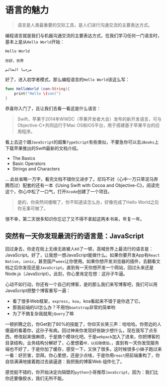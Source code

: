 # 语言的魅力

> 语言是人类最重要的交际工具，是人们进行沟通交流的主要表达方式。

编程语言就是我们与机器沟通交流的主要表达方式，在我们学习任何一门语言时，基本上是从`Hello World`开始：

	Hello World
	
	你好，世界
	
	مرحبا العالم	
	
好了，进入初学者模式，那么编程语言的`Hello World`该这么写：

```Swift
func HelloWorld (con:String){
    print("Hello \(con)")
}
```

恭喜你入门了，且让我们去看一看这是什么语言：

> Swift，苹果于2014年WWDC（苹果开发者大会）发布的新开发语言，可与Objective-C*共同运行于Mac OS和iOS平台，用于搭建基于苹果平台的应用程序。
	
看上去这个跟`JavaScript`的超集`TypeScript`有些类似，不要急你可以去`iBooks`上下载苹果推出的Swift最新的文档介绍。

- The Basics
- Basic Operators
- Strings and Characters

... 此处省略一万字，看完文档不错你又进步了。尼玛不对（心中一万只草泥马奔腾而过）配套的还有一本《Using Swift with Cocoa and Objective-C》，阅读完这个，你心中松了一口气，打开`Xcode`创建了一个项目。

> 是的，你突然间傻眼了，你不知道该怎么办，好像完成了Hello World之后你无事可做了。

很不幸，第二天很多知识你忘记了又不得不拿起这两本书来，年复一年。

## 突然有一天你发现最流行的语言是：JavaScript

回过身去，你走在街上无缘无故被人`KO`了一顿，高喊世界上最流行的语言是：JavaScript。好了，让我想一想JavaScript能做什么。如果你要开发App有`React Native`，`ionic`，甚至国产`weex`让你使用。如果你想开发浏览器的插件，去翻看文档之后你发现还是`JavaScript`。直到有一天你想开发一个网站，回过头来还是Node.js（JavaScript）。此刻，你心里肯定在想：这孙子牛逼。

心动不如行动，你还有一个自己的博客，是的那么我们来写博客吧，我们可以用JavaScript把整个博客重写一遍：

- 看了很多Web框架，`express`，`koa`，koa看起来不错于是你选了它。
- 那我前端的UI怎么办？不用怕`bootstrap`非常的简单哟
- 为了不搞复杂我就用`jQuery`了嘛

一顿折腾之后，你Get到了80%的技能了，你仰天长笑三声：哈哈哈。你旁边的人傻逼的看着你，这孙子有病。回过神来你发现好些缺少想什么，现在我写了点东西，修改起来很麻烦，于是搞个模块化吧。于是`webpack`加入了进来，你把博客的目录结构，业务结构分解好了，心里想着`哼，以后随便加。`，直到有一天你发现服务端也不好了，于是你加了缓存，感受一下，又快了很多。这时候很多小妹子跑过来一看：好厉害，崇拜。你心里想，还是少点啥，于是你用`react`把前端重构了，你自信满满地接着跑过去装逼道：我把我的博客Web 组件化了。

感觉挺不错的，你开始决定向隔壁的`python`小哥推荐`JavaScript`，因为：我们比你还要像胶水，我们无所不能。
